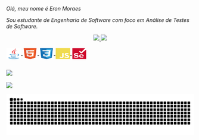 *Olá, meu nome é Eron Moraes*

*Sou estudante de Engenharia de Software com foco em Análise de Testes de Software.*

<div align="center">
  <a href="https://github.com/eron-moraes">
  <img height="180em" src="https://github-readme-stats.vercel.app/api?username=eron-moraes&show_icons=true&theme=dracula&include_all_commits=true&count_private=true"/>
  <img height="180em" src="https://github-readme-stats.vercel.app/api/top-langs/?username=eron-moraes&layout=compact&langs_count=7&theme=dracula"/>
</div>

<div style="display: inline_block"><br>
  <img align="center" alt="eron-Java" height="30" width="40" src="https://raw.githubusercontent.com/devicons/devicon/master/icons/java/java-original.svg">
  <img align="center" alt="eron-HTML" height="30" width="40" src="https://raw.githubusercontent.com/devicons/devicon/master/icons/html5/html5-original.svg">
  <img align="center" alt="eron-CSS" height="30" width="40" src="https://raw.githubusercontent.com/devicons/devicon/master/icons/css3/css3-original.svg">
  <img align="center" alt="eron-Js" height="30" width="40" src="https://raw.githubusercontent.com/devicons/devicon/master/icons/javascript/javascript-plain.svg">
   <img align="center" alt="eron-Js" height="30" width="40" src="https://github.com/devicons/devicon/blob/master/icons/selenium/selenium-original.svg">
  

</div>

##

<div> 
  
  <a href="https://instagram.com/eron_moraes7" target="_blank"><img src="https://img.shields.io/badge/-Instagram-%23E4405F?style=for-the-badge&logo=instagram&logoColor=white" target="_blank"></a>
 	
  <a href="https://www.linkedin.com/in/eronmoraes7/" target="_blank"><img src="https://img.shields.io/badge/-LinkedIn-%230077B5?style=for-the-badge&logo=linkedin&logoColor=white" target="_blank"></a> 
  
  ![snake gif](https://github.com/eron-moraes/eron-moraes/blob/output/github-contribution-grid-snake.svg)
  
